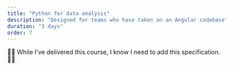 ```yaml
---
title: "Python for data analysis"
description: "Designed for teams who have taken on an Angular codebase"
duration: "3 days"
order: 7
---
```


👷‍♂️ While I've delivered this course,  I know I need to add this specification. 👷‍♂️